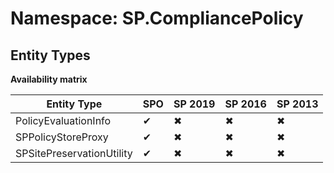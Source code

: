 # Namespace: SP.CompliancePolicy
## Entity Types

**Availability matrix**

Entity Type | SPO | SP 2019 | SP 2016 | SP 2013
----------|-----|---------|---------|--------
PolicyEvaluationInfo | ✔ | ✖ | ✖ | ✖
SPPolicyStoreProxy | ✔ | ✖ | ✖ | ✖
SPSitePreservationUtility | ✔ | ✖ | ✖ | ✖
